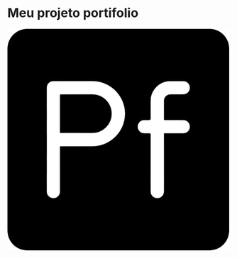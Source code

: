 <h1>Meu projeto portifolio</h1>


<img src = "https://github.com/Felipe-alfa/Projeto-Portifolio/blob/main/Site%20portfolio/pf.png?raw=true" />
